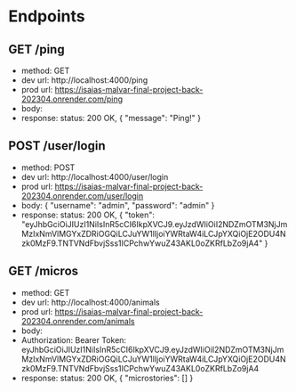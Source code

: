 # Endpoints

## GET /ping

- method: GET
- dev url: http://localhost:4000/ping
- prod url: https://isaias-malvar-final-project-back-202304.onrender.com/ping
- body:
- response: status: 200 OK, {
  "message": "Ping!"
  }

## POST /user/login

- method: POST
- dev url: http://localhost:4000/user/login
- prod url: https://isaias-malvar-final-project-back-202304.onrender.com/user/login
- body: {
  "username": "admin",
  "password": "admin"
  }
- response: status: 200 OK, {
  "token": "eyJhbGciOiJIUzI1NiIsInR5cCI6IkpXVCJ9.eyJzdWIiOiI2NDZmOTM3NjJmMzIxNmVlMGYxZDRiOGQiLCJuYW1lIjoiYWRtaW4iLCJpYXQiOjE2ODU4Nzk0MzF9.TNTVNdFbvjSss1ICPchwYwuZ43AKL0oZKRfLbZo9jA4"
  }

## GET /micros

- method: GET
- dev url: http://localhost:4000/animals
- prod url: https://isaias-malvar-final-project-back-202304.onrender.com/animals
- body:
- Authorization: Bearer Token: eyJhbGciOiJIUzI1NiIsInR5cCI6IkpXVCJ9.eyJzdWIiOiI2NDZmOTM3NjJmMzIxNmVlMGYxZDRiOGQiLCJuYW1lIjoiYWRtaW4iLCJpYXQiOjE2ODU4Nzk0MzF9.TNTVNdFbvjSss1ICPchwYwuZ43AKL0oZKRfLbZo9jA4
- response: status: 200 OK, {
  "microstories": []
  }
